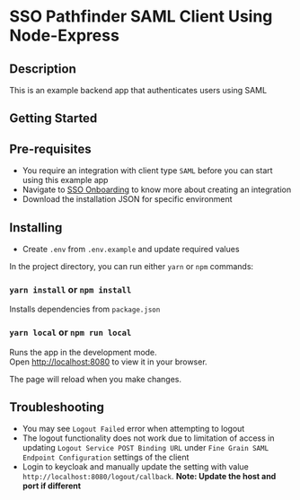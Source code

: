# SSO Pathfinder SAML Client Using Node-Express

## Description

This is an example backend app that authenticates users using SAML

## Getting Started

## Pre-requisites

- You require an integration with client type `SAML` before you can start using this example app
- Navigate to [SSO Onboarding](https://github.com/bcgov/sso-keycloak/wiki/SSO-Onboarding) to know more about creating an integration
- Download the installation JSON for specific environment

## Installing

- Create `.env` from `.env.example` and update required values

In the project directory, you can run either `yarn` or `npm` commands:

### `yarn install` or `npm install`

Installs dependencies from `package.json`

### `yarn local` or `npm run local`

Runs the app in the development mode.\
Open [http://localhost:8080](http://localhost:8080) to view it in your browser.

The page will reload when you make changes.

## Troubleshooting

- You may see `Logout Failed` error when attempting to logout
- The logout functionality does not work due to limitation of access in updating `Logout Service POST Binding URL` under `Fine Grain SAML Endpoint Configuration` settings of the client
- Login to keycloak and manually update the setting with value `http://localhost:8080/logout/callback`. **Note: Update the host and port if different**
